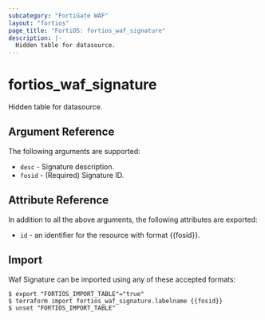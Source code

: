 ```yaml
---
subcategory: "FortiGate WAF"
layout: "fortios"
page_title: "FortiOS: fortios_waf_signature"
description: |-
  Hidden table for datasource.
---
```


# fortios_waf_signature
Hidden table for datasource.

## Argument Reference

The following arguments are supported:

* `desc` - Signature description.
* `fosid` - (Required) Signature ID.


## Attribute Reference

In addition to all the above arguments, the following attributes are exported:
* `id` - an identifier for the resource with format {{fosid}}.

## Import

Waf Signature can be imported using any of these accepted formats:
```
$ export "FORTIOS_IMPORT_TABLE"="true"
$ terraform import fortios_waf_signature.labelname {{fosid}}
$ unset "FORTIOS_IMPORT_TABLE"
```
